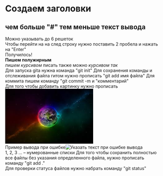# Создаем заголовки
## чем больше "#" тем меньше текст вывода    
Можно указывать до 6 решеток  
Чтобы перейти на на след строку нужно поставить 2 пробела и нажать на "Enter"  
Получилось!  
**Пишем полужирным**  
*пишем курсивом*  писать также можно _курсивом так_  
Для запуска gita нужна команда "git init"
Для сохранения команды и отслеживания файла гитом нужно прописать "git add имя файла"
Для коммита пишем команду "git commit -m и "комментарий"  
Для того чтобы добавить картинку нужно прописать 
![Указать текст при ошибке вывода](Check.jpg)  
Пример вывода при ошибке![Указать текст при ошибке вывода](Check2.jpg)  
1, 2, 3 … – нумерованные списки 
Для того чтобы сохранить полностью все файлы без указания определенного файла, нужно прописать команду "git add ."  
Для проверки статуса файлов нужно набрать команду "git status"